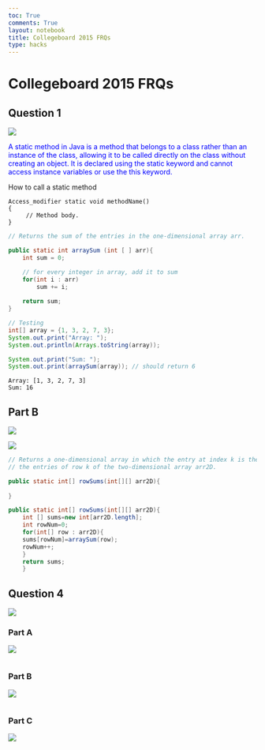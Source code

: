 ```yaml
---
toc: True
comments: True
layout: notebook
title: Collegeboard 2015 FRQs
type: hacks
---
```


# Collegeboard 2015 FRQs

## Question 1

![](https://cdn.discordapp.com/attachments/879557685253664768/1211373388140912640/Screenshot_2024-02-25_at_10.04.25_AM.png?ex=65edf661&is=65db8161&hm=0010e1942d7dc8a6ab1281c88e1b4e12803f8dc69c61cbfde1b74a0d63d5471b&)

<span style="color: blue;">A static method in Java is a method that belongs to a class rather than an instance of the class, allowing it to be called directly on the class without creating an object. It is declared using the static keyword and cannot access instance variables or use the this keyword.</span>

How to call a static method

```
Access_modifier static void methodName()
{ 
     // Method body.
} 
```


```Java
// Returns the sum of the entries in the one-dimensional array arr.

public static int arraySum (int [ ] arr){
    int sum = 0;

    // for every integer in array, add it to sum
    for(int i : arr)
        sum += i;
    
    return sum;
}
```


```Java
// Testing
int[] array = {1, 3, 2, 7, 3};
System.out.print("Array: ");
System.out.println(Arrays.toString(array));

System.out.print("Sum: ");
System.out.print(arraySum(array)); // should return 6
```

    Array: [1, 3, 2, 7, 3]
    Sum: 16

## Part B

![](https://cdn.discordapp.com/attachments/879557685253664768/1211373388484968478/Screenshot_2024-02-25_at_10.05.06_AM.png?ex=65edf662&is=65db8162&hm=0038cbc3b3fe2e25a0bc59adb453e62f93de74d72953ce117be235787173aabb&)

![](https://cdn.discordapp.com/attachments/879557685253664768/1211373388824838254/Screenshot_2024-02-25_at_10.05.18_AM.png?ex=65edf662&is=65db8162&hm=83e031f5b77cf6c56e24d8cff705f51c33ab6d7433330b85bc9634f60d9ba2e7&)


```Java
// Returns a one-dimensional array in which the entry at index k is the sum of 
// the entries of row k of the two-dimensional array arr2D.

public static int[] rowSums(int[][] arr2D){
    
}

public static int[] rowSums(int[][] arr2D){
    int [] sums=new int[arr2D.length];
    int rowNum=0;
    for(int[] row : arr2D){
    sums[rowNum]=arraySum(row);
    rowNum++;
    }
    return sums;
    } 
```

## Question 4
![](https://cdn.discordapp.com/attachments/879557685253664768/1211176995497578506/Screenshot_2024-02-24_at_9.04.51_PM.png?ex=65ed3f7a&is=65daca7a&hm=ac44e1789f533d205f05d208088482610eaf08606db2ce081378260de58f624a&)

### Part A
![](https://cdn.discordapp.com/attachments/879557685253664768/1211177171876577371/Screenshot_2024-02-24_at_9.05.24_PM.png?ex=65ed3fa4&is=65dacaa4&hm=8d249021c7e373b90454790699dd40bb321028908a9fe0243650eac96573d7af&)


```Java

```

### Part B

![](https://cdn.discordapp.com/attachments/879557685253664768/1211177245335486535/Screenshot_2024-02-24_at_9.05.48_PM.png?ex=65ed3fb5&is=65dacab5&hm=f67a842ff4d80786355893746f16e72e577f2f521dee4e68b2c6528874ab5d67&)


```Java

```

### Part C

![](https://cdn.discordapp.com/attachments/879557685253664768/1211177410985332746/Screenshot_2024-02-24_at_9.06.34_PM.png?ex=65ed3fdd&is=65dacadd&hm=4419cb271a9c59f06d43631021636540d1b37e9f094b0aadd2b7bf78d9236f25&)
